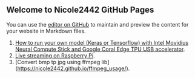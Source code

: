 ## Welcome to Nicole2442 GitHub Pages

You can use the [editor on GitHub](https://github.com/Nicole2442/Nicole2442.github.io/edit/master/index.md) to maintain and preview the content for your website in Markdown files.

1. [How to run your own model (Keras or Tensorflow) with Intel Movidius Neural Compute Stick and Google Coral Edge TPU USB accelerator](https://nicole2442.github.io/Edge-Computing/).
2. [Live streaming on Raspberry Pi](https://nicole2442.github.io/Raspberry_pi_live/).
3. [Convert bmp tp jpg using ffmpeg lib] (https://nicole2442.github.io/ffmpeg_usage/).
